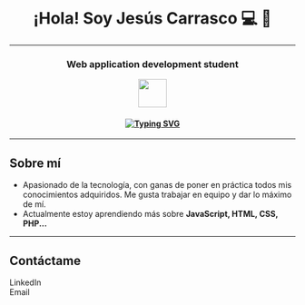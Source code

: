 <h1 align="center">¡Hola! Soy Jesús Carrasco 💻 👋</h1>
<hr>
<h3 align="center">Web application development student</h3>

<p align="center">
  <img src="https://cdn-icons-png.flaticon.com/512/1208/1208833.png" width="50">
</p>

<h4 align="center">
  <a href="https://git.io/typing-svg">
    <img src="https://readme-typing-svg.demolab.com?font=Fira+Code&size=16&pause=2000&center=true&vCenter=true&width=800&color=26F766&lines=A+programar+se+aprende+programando" alt="Typing SVG" />
  </a>
</h4>

<hr>

## Sobre mí

- Apasionado de la tecnología, con ganas de poner en práctica todos mis conocimientos adquiridos. Me gusta trabajar en equipo y dar lo máximo de mí.
- Actualmente estoy aprendiendo más sobre **JavaScript, HTML, CSS, PHP...**

<hr>

## **Contáctame**
<link href="https://cdn.jsdelivr.net/npm/bootstrap-icons/font/bootstrap-icons.css" rel="stylesheet">

<div align="left">
  <ul style="list-style: none; padding: 0;">
    <li>
      <a href="https://www.linkedin.com/in/jesus-carrasco-toscano-7753352b8/" target="_blank" style="text-decoration: none; color: inherit;">
        <i class="bi bi-linkedin" style="font-size: 2rem;"></i> LinkedIn
      </a>
    </li>
    <li>
      <a href="mailto:jesusscarrassco4@gmail.com" style="text-decoration: none; color: inherit;">
        <i class="bi bi-envelope" style="font-size: 2rem;"></i> Email
      </a>
    </li>
  </ul>
</div>

